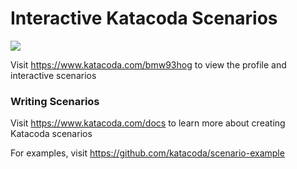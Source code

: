 # Interactive Katacoda Scenarios

[![](http://shields.katacoda.com/katacoda/bmw93hog/count.svg)](https://www.katacoda.com/bmw93hog "Get your profile on Katacoda.com")

Visit https://www.katacoda.com/bmw93hog to view the profile and interactive scenarios

### Writing Scenarios
Visit https://www.katacoda.com/docs to learn more about creating Katacoda scenarios

For examples, visit https://github.com/katacoda/scenario-example
